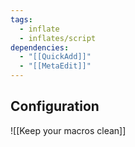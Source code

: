 ```yaml
---
tags:
  - inflate
  - inflates/script
dependencies:
  - "[[QuickAdd]]"
  - "[[MetaEdit]]"
---
```

## Configuration

![[Keep your macros clean]]
